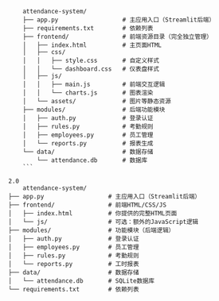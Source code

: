 ```
    attendance-system/
    ├── app.py                  # 主应用入口（Streamlit后端）
    ├── requirements.txt        # 依赖列表
    ├── frontend/               # 前端资源目录（完全独立管理）
    │   ├── index.html          # 主页面HTML
    │   ├── css/
    │   │   ├── style.css       # 自定义样式
    │   │   └── dashboard.css   # 仪表盘样式
    │   ├── js/
    │   │   ├── main.js         # 前端交互逻辑
    │   │   └── charts.js       # 图表渲染
    │   └── assets/             # 图片等静态资源
    ├── modules/                # 后端功能模块
    │   ├── auth.py             # 登录认证
    │   ├── rules.py            # 考勤规则
    │   ├── employees.py        # 员工管理
    │   └── reports.py          # 报表生成
    └── data/                   # 数据存储
        └── attendance.db       # 数据库
    ```
    
2.0
    attendance-system/
├── app.py                  # 主应用入口（Streamlit后端）
├── frontend/               # 前端HTML/CSS/JS
│   ├── index.html          # 你提供的完整HTML页面
│   └── js/                 # 可选：额外的JavaScript逻辑
├── modules/                # 功能模块（后端逻辑）
│   ├── auth.py             # 登录认证
│   ├── employees.py        # 员工管理
│   ├── rules.py            # 考勤规则
│   └── reports.py          # 工时报表
├── data/                   # 数据存储
│   └── attendance.db       # SQLite数据库
└── requirements.txt        # 依赖列表